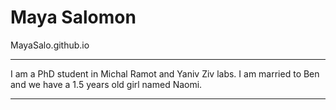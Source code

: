 # Maya Salomon
MayaSalo.github.io

---
I am a PhD student in Michal Ramot and Yaniv Ziv labs.
I am married to Ben and we have a 1.5 years old girl named Naomi.

---



